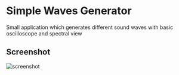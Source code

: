 # Simple Waves Generator
Small application which generates different sound waves with basic oscilloscope and spectral view

## Screenshot

![screenshot](https://cloud.githubusercontent.com/assets/2100323/17719867/56eb9dd0-6426-11e6-931e-af81a90e1925.PNG)


